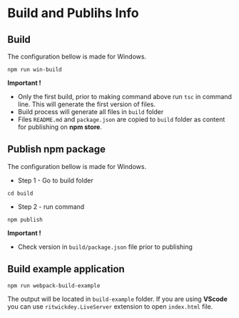 # Build and Publihs Info

## Build

The configuration bellow is made for Windows.
```
npm run win-build
```

**Important !** 
- Only the first build, prior to making command above run ``tsc`` in command line. This will generate the first version of files.
- Build process will generate all files in `build` folder
- Files `README.md` and `package.json` are copied to `build` folder as content for publishing on **npm store**.

## Publish npm package

The configuration bellow is made for Windows.

- Step 1 - Go to build folder 
```
cd build
```

- Step 2 - run command
```
npm publish
```
**Important !** 
- Check version in `build/package.json` file prior to publishing



## Build example application

```
npm run webpack-build-example
```

The output will be located in `build-example` folder.
If you are using **VScode** you can use `ritwickdey.LiveServer` extension to open `index.html` file.